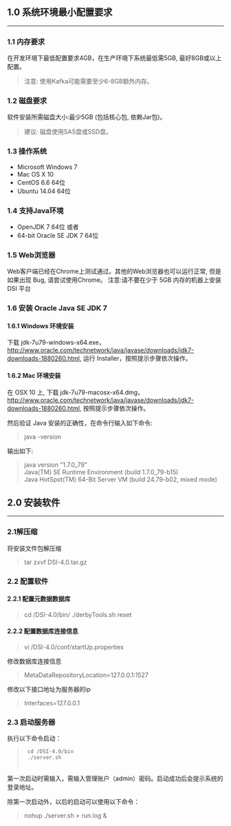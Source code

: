 ## 1.0 系统环境最小配置要求
----------------------------------------------

### 1.1 内存要求

在开发环境下最低配置要求4GB，在生产环境下系统最低需5GB, 最好8GB或以上配置。
> 注意: 使用Kafka可能需要至少6-8GB额外内存。 

### 1.2 磁盘要求

软件安装所需磁盘大小:最少5GB (包括核心包, 依赖Jar包)。
> 建议: 磁盘使用SAS盘或SSD盘。

### 1.3 操作系统

* Microsoft Windows 7 
* Mac OS X 10 
* CentOS 6.6 64位 
* Ubuntu 14.04 64位

### 1.4 支持Java环境

* OpenJDK 7 64位 或者
* 64-bit Oracle SE JDK 7 64位

### 1.5 Web浏览器

Web客户端已经在Chrome上测试通过。其他的Web浏览器也可以运行正常, 但是如果出现 Bug, 请尝试使用Chrome。
注意:请不要在少于 5GB 内存的机器上安装 DSI 平台

### 1.6 安装 Oracle Java SE JDK 7

#### 1.6.1 Windows 环境安装

下载 jdk-7u79-windows-x64.exe， http://www.oracle.com/technetwork/java/javase/downloads/jdk7-downloads-1880260.html, 运行 Installer，按照提示步骤依次操作。

#### 1.6.2 Mac 环境安装
在 OSX 10 上, 下载 jdk-7u79-macosx-x64.dmg， http://www.oracle.com/technetwork/java/javase/downloads/jdk7-downloads-1880260.html, 按照提示步骤依次操作。

然后验证 Java 安装的正确性，在命令行输入如下命令: </br>

> java -version </br>

输出如下: </br>

> java version "1.7.0_79" </br>
> Java(TM) SE Runtime Environment (build 1.7.0_79-b15) </br>
> Java HotSpot(TM) 64-Bit Server VM (build 24.79-b02, mixed mode) </br>


</p>
</p>

## 2.0 安装软件
----------------------------------------------
### 2.1解压缩

将安装文件包解压缩
> tar zxvf DSI-4.0.tar.gz

### 2.2 配置软件
#### 2.2.1 配置元数据数据库

> cd /DSI-4.0/bin/
> ./derbyTools.sh  reset

#### 2.2.2 配置数据库连接信息

> vi /DSI-4.0/conf/startUp.properties

修改数据库连接信息
> MetaDataRepositoryLocation=127.0.0.1\:1527

修改以下接口地址为服务器的ip
> Interfaces=127.0.0.1

### 2.3 启动服务器

执行以下命令启动：
> <code> cd /DSI-4.0/bin </code></br>
> <code> ./server.sh </code></br>

第一次启动时需输入，需输入管理账户（admin）密码。启动成功后会提示系统的登录地址。

除第一次启动外，以后的启动可以使用以下命令：
> nohup ./server.sh > run.log &






